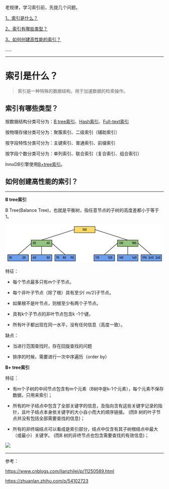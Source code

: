 老规律，学习索引前，先提几个问题。

[1、索引是什么？](#索引是什么)

[2、索引有哪些类型？](#索引类型)

[3、如何创建高性能的索引？](#高性能索引)

.....

****

<h1 id="索引是什么">索引是什么？</h1> 

> 索引是一种特殊的数据结构，用于加速数据的检索操作。

<h2 id="索引有哪些类型">索引有哪些类型？</h2>

按数据结构分类可分为：[B tree索引](#Btree索引)、[Hash索引](#Hash索引)、[Full-text索引](#Full-text索引)

按物理存储分类可分为：聚簇索引、二级索引（辅助索引）

按字段特性分类可分为：主键索引、普通索引、前缀索引

按字段个数分类可分为：单列索引、联合索引（复合索引、组合索引）

InnoDB引擎使用[B+tree索引](#B+tree索引)。

<h2 id="高性能索引">如何创建高性能的索引？</h2>

****

**<span id="Btree索引">B tree索引</span>**

B Tree(Balance Tree)，也就是平衡树，指任意节点的子树的高度差都小于等于1。

![image](img/平衡树.png)

特征：

+ 每个节点最多只有m个子节点。

+ 每个非叶子节点（除了根）具有至少⌈ m/2⌉子节点。

+ 如果根不是叶节点，则根至少有两个子节点。

+ 具有k个子节点的非叶节点包含k -1个键。

+ 所有叶子都出现在同一水平，没有任何信息（高度一致）。

缺点：

+ 当进行范围查找时，存在回旋查找的问题

+ 排序的时候，需要进行一次中序遍历（order by）

**<span id="B+tree索引">B+ tree索引</span>**

特征：

+ 有m个子树的中间节点包含有m个元素（B树中是k-1个元素），每个元素不保存数据，只用来索引；

+ 所有的叶子结点中包含了全部关键字的信息，及指向含有这些关键字记录的指针，且叶子结点本身依关键字的大小自小而大的顺序链接。 (而B 树的叶子节点并没有包括全部需要查找的信息)；

+ 所有的非终端结点可以看成是索引部分，结点中仅含有其子树根结点中最大（或最小）关键字。 (而B 树的非终节点也包含需要查找的有效信息)；

![](img/B+树.png)

****

参考：

https://www.cnblogs.com/lianzhilei/p/11250589.html

https://zhuanlan.zhihu.com/p/54102723